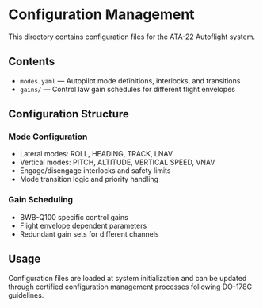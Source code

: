 # Configuration Management

This directory contains configuration files for the ATA-22 Autoflight system.

## Contents

- `modes.yaml` — Autopilot mode definitions, interlocks, and transitions
- `gains/` — Control law gain schedules for different flight envelopes

## Configuration Structure

### Mode Configuration
- Lateral modes: ROLL, HEADING, TRACK, LNAV
- Vertical modes: PITCH, ALTITUDE, VERTICAL SPEED, VNAV
- Engage/disengage interlocks and safety limits
- Mode transition logic and priority handling

### Gain Scheduling
- BWB-Q100 specific control gains
- Flight envelope dependent parameters
- Redundant gain sets for different channels

## Usage

Configuration files are loaded at system initialization and can be updated through certified configuration management processes following DO-178C guidelines.